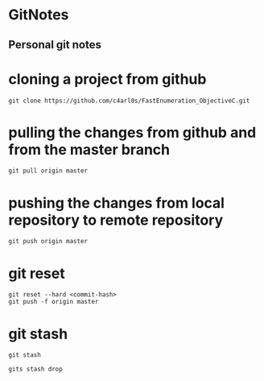 # GitNotes
## Personal git notes

# cloning a project from github

``` console
git clone https://github.com/c4arl0s/FastEnumeration_ObjectiveC.git
```

# pulling the changes from github and from the master branch

``` console
git pull origin master
```

# pushing the changes from local repository to remote repository

``` 
git push origin master
```

# git reset

``` console
git reset --hard <commit-hash>
git push -f origin master
```

# git stash

``` console
git stash
```

``` console
gits stash drop
```


